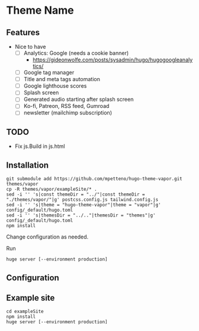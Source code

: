# Theme Name

## Features
- Nice to have
    - [ ] Analytics: Google (needs a cookie banner)
        - https://gideonwolfe.com/posts/sysadmin/hugo/hugogoogleanalytics/
    - [ ] Google tag manager
    - [ ] Title and meta tags automation
    - [ ] Google lighthouse scores
    - [ ] Splash screen
    - [ ] Generated audio starting after splash screen
    - [ ] Ko-fi, Patreon, RSS feed, Gumroad
    - [ ] newsletter (mailchimp subscription)

## TODO
- Fix js.Build in js.html

## Installation
```
git submodule add https://github.com/mpetteno/hugo-theme-vapor.git themes/vapor
cp -R themes/vapor/exampleSite/* .
sed -i '' 's|const themeDir = "../"|const themeDir = "./themes/vapor/"|g' postcss.config.js tailwind.config.js
sed -i '' 's|theme = "hugo-theme-vapor"|theme = "vapor"|g' config/_default/hugo.toml
sed -i '' 's|themesDir = "../.."|themesDir = "themes"|g' config/_default/hugo.toml
npm install
```
Change configuration as needed.

Run
```
huge server [--environment production]
```

## Configuration


## Example site
```
cd exampleSite
npm install
huge server [--environment production]
```
